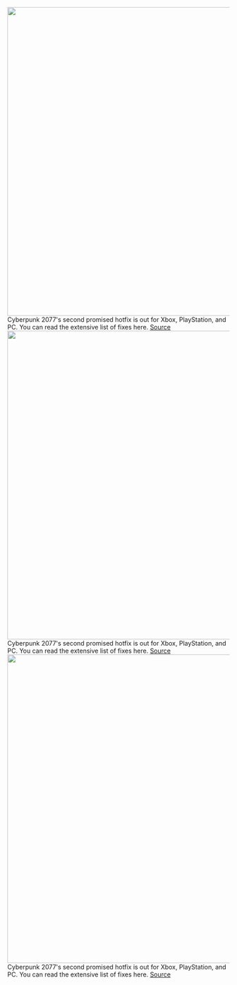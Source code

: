 <img src='https://cdn.vox-cdn.com/thumbor/pWABQq7ftuBUFMVAgGFHhIRHvxM=/0x0:1920x1080/1200x800/filters:focal(807x387:1113x693)/cdn.vox-cdn.com/uploads/chorus_image/image/68551569/screen_gotta_know_where_to_look_en.0.jpg' width='700px' /><br/>
Cyberpunk 2077's second promised hotfix is out for Xbox, PlayStation, and PC. You can read the extensive list of fixes here.
<a href='https://www.theverge.com/2020/12/18/22189893/cyberpunk-2077-update-patch-hotfix-bugs'> Source <a/><img src='https://cdn.vox-cdn.com/thumbor/pWABQq7ftuBUFMVAgGFHhIRHvxM=/0x0:1920x1080/1200x800/filters:focal(807x387:1113x693)/cdn.vox-cdn.com/uploads/chorus_image/image/68551569/screen_gotta_know_where_to_look_en.0.jpg' width='700px' /><br/>
Cyberpunk 2077's second promised hotfix is out for Xbox, PlayStation, and PC. You can read the extensive list of fixes here.
<a href='https://www.theverge.com/2020/12/18/22189893/cyberpunk-2077-update-patch-hotfix-bugs'> Source <a/><img src='https://cdn.vox-cdn.com/thumbor/pWABQq7ftuBUFMVAgGFHhIRHvxM=/0x0:1920x1080/1200x800/filters:focal(807x387:1113x693)/cdn.vox-cdn.com/uploads/chorus_image/image/68551569/screen_gotta_know_where_to_look_en.0.jpg' width='700px' /><br/>
Cyberpunk 2077's second promised hotfix is out for Xbox, PlayStation, and PC. You can read the extensive list of fixes here.
<a href='https://www.theverge.com/2020/12/18/22189893/cyberpunk-2077-update-patch-hotfix-bugs'> Source <a/>